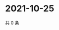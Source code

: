 # 2021-10-25

共 0 条

<!-- BEGIN WEIBO -->
<!-- 最后更新时间 Mon Oct 25 2021 15:00:45 GMT+0800 (China Standard Time) -->

<!-- END WEIBO -->

